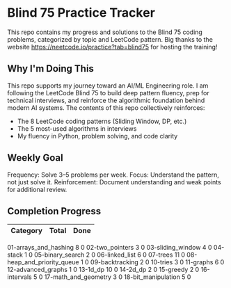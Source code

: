 # Blind 75 Practice Tracker
This repo contains my progress and solutions to the Blind 75 coding problems, categorized by topic and LeetCode pattern.  Big thanks to the website https://neetcode.io/practice?tab=blind75 for hosting the training!

## Why I'm Doing This
This repo supports my journey toward an AI/ML Engineering role.  I am following the LeetCode Blind 75 to build deep pattern fluency, prep for technical interviews, and reinforce the algorithmic foundation behind modern AI systems.  The contents of this repo collectively reinforces:
- The 8 LeetCode coding patterns (Sliding Window, DP, etc.)
- The 5 most-used algorithms in interviews
- My fluency in Python, problem solving, and code clarity

## Weekly Goal
Frequency: Solve 3–5 problems per week.
Focus: Understand the pattern, not just solve it.
Reinforcement: Document understanding and weak points for additional review.

## Completion Progress
| Category                  | Total | Done |
|---------------------------|-------|------|
01-arrays_and_hashing			8		0
02-two_pointers					3		0
03-sliding_window				4		0
04-stack						1		0
05-binary_search				2		0
06-linked_list					6		0
07-trees						11		0
08-heap_and_priority_queue		1		0
09-backtracking					2		0
10-tries						3		0
11-graphs						6		0	
12-advanced_graphs				1		0
13-1d_dp						10		0
14-2d_dp						2		0
15-greedy						2		0
16-intervals					5		0
17-math_and_geometry			3		0
18-bit_manipulation				5		0